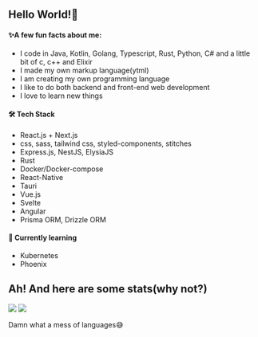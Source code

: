 ## Hello World!🐙

#### ✨A few fun facts about me:

* I code in Java, Kotlin, Golang, Typescript, Rust, Python, C# and a little bit of c, c++ and Elixir
* I made my own markup language(ytml)
* I am creating my own programming language
* I like to do both backend and front-end web development
* I love to learn new things

#### 🛠 Tech Stack

* React.js + Next.js
* css, sass, tailwind css, styled-components, stitches
* Express.js, NestJS, ElysiaJS
* Rust
* Docker/Docker-compose
* React-Native
* Tauri
* Vue.js
* Svelte
* Angular
* Prisma ORM, Drizzle ORM

#### 🧪 Currently learning

* Kubernetes
* Phoenix

## Ah! And here are some stats(why not?)
![](https://github-readme-stats.vercel.app/api?username=GabrielBrandao1618&show_icons=true&theme=radical&include_all_commits=true&count_private=true)
![](https://github-readme-stats.vercel.app/api/top-langs/?username=GabrielBrandao1618&layout=compact&langs_count=7&theme=radical)

Damn what a mess of languages😅
